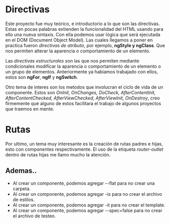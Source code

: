 # Directivas

Este proyecto fue muy teórico, e introductorio a lo que son las directivas. Estas en pocas palabras extienden la funcionalidad del HTML usando para ello una nueva sintaxis. Con ella podemos usar lógica que será ejecutada en el DOM (Document Object Model).
Las cuales llegamos a poner en practica fueron *directivas de atributo*, por ejemplo, **ngStyle y ngClass**. Que nos permiten alterar la aparencia o comportamiento de un elemento. 

Las *directivas estructurales* son las que nos permiten mediante condicionales modificar la aparencia o comportamiento de un elemento o un grupo de elementos. Anteriormente ya habiamos trabajado con ellos, estos son **ngFor**, **ngIf** y **ngSwitch**.

Otro tema de interes son los metodos que involucran el ciclo de vida de un componente. Estos son *OnInit, OnChanges, DoCheck, AfterContentInit, AfterContentChecked, AfterViewChecked, AfterViewInit, OnDestroy*, creo firmemente que alguno de estos facilitara el trabajo de algunos proyectos que traemos en mente. 

# Rutas
Por ultimo, un tema muy interesante es la creación de rutas padres e hijas, esto con componentes respectivamente. El uso de la etiqueta *router-outlet* dentro de rutas hijas me llamo mucho la atención. 

## Ademas..
- Al crear un componente, podemos agregar --flat para no crear una carpeta.
- Al crear un componente, podemos agregar -is para no crear el archivo de estilos.
- Al crear un componente, podemos agregar -it para no crear el template.
- Al crear un componente, podemos agregar --spec=false para no crear el archivo de testeo.

